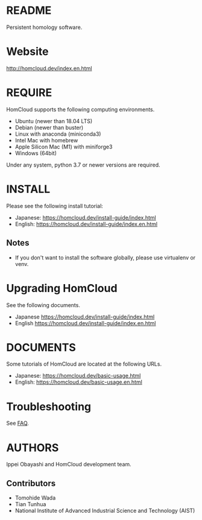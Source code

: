 # README

Persistent homology software.

# Website

<http://homcloud.dev/index.en.html>

# REQUIRE

HomCloud supports the following computing environments.

* Ubuntu (newer than 18.04 LTS)
* Debian (newer than buster)
* Linux with anaconda (miniconda3)
* Intel Mac with homebrew
* Apple Silicon Mac (M1) with miniforge3
* Windows (64bit)

Under any system, python 3.7 or newer versions are required.

# INSTALL

Please see the following install tutorial:

* Japanese: <https://homcloud.dev/install-guide/index.html>
* English: <https://homcloud.dev/install-guide/index.en.html>

## Notes

* If you don't want to install the software globally, please use virtualenv or venv.

# Upgrading HomCloud

See the following documents.

* Japanese <https://homcloud.dev/install-guide/index.html>
* English <https://homcloud.dev/install-guide/index.en.html>

# DOCUMENTS

Some tutorials of HomCloud are located at the following URLs.

* Japanese: <https://homcloud.dev/basic-usage.html>
* English: <https://homcloud.dev/basic-usage.en.html>

# Troubleshooting

See [FAQ](https://homcloud.dev/faq.html).

# AUTHORS

Ippei Obayashi and HomCloud development team.

## Contributors

* Tomohide Wada
* Tian Tunhua
* National Institute of Advanced Industrial Science and Technology (AIST)

